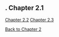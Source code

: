 .
**Chapter 2.1**
---

[Chapter 2.2](Chpt_2.2.md)
[Chapter 2.3](Chpt_2.3.md)

[Back to Chapter 2](Chpt_2.md)